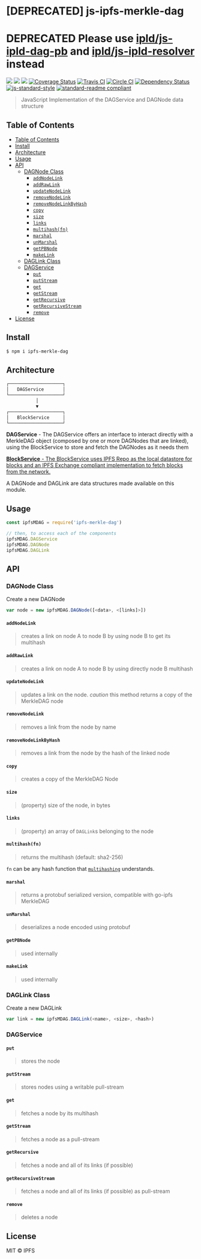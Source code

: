 # [DEPRECATED] js-ipfs-merkle-dag

# DEPRECATED Please use [ipld/js-ipld-dag-pb](https://github.com/ipld/js-ipld-dag-pb) and [ipld/js-ipld-resolver](https://github.com/ipld/js-ipld-resolver) instead


[![](https://img.shields.io/badge/made%20by-Protocol%20Labs-blue.svg?style=flat-square)](http://ipn.io)
[![](https://img.shields.io/badge/project-IPFS-blue.svg?style=flat-square)](http://ipfs.io/)
[![](https://img.shields.io/badge/freenode-%23ipfs-blue.svg?style=flat-square)](http://webchat.freenode.net/?channels=%23ipfs)
[![Coverage Status](https://coveralls.io/repos/github/ipfs/js-ipfs-merkle-dag/badge.svg?branch=master)](https://coveralls.io/github/ipfs/js-ipfs-merkle-dag?branch=master)
[![Travis CI](https://travis-ci.org/ipfs/js-ipfs-merkle-dag.svg?branch=master)](https://travis-ci.org/ipfs/js-ipfs-merkle-dag)
[![Circle CI](https://circleci.com/gh/ipfs/js-ipfs-merkle-dag.svg?style=svg)](https://circleci.com/gh/ipfs/js-ipfs-merkle-dag)
[![Dependency Status](https://david-dm.org/ipfs/js-ipfs-merkle-dag.svg?style=flat-square)](https://david-dm.org/ipfs/js-ipfs-merkle-dag) [![js-standard-style](https://img.shields.io/badge/code%20style-standard-brightgreen.svg?style=flat-square)](https://github.com/feross/standard) [![standard-readme compliant](https://img.shields.io/badge/standard--readme-OK-green.svg?style=flat-square)](https://github.com/RichardLitt/standard-readme)

> JavaScript Implementation of the DAGService and DAGNode data structure

## Table of Contents

* [Table of Contents](#table-of-contents)
* [Install](#install)
* [Architecture](#architecture)
* [Usage](#usage)
* [API](#api)
  + [DAGNode Class](#dagnode-class)
    - [`addNodeLink`](#addnodelink)
    - [`addRawLink`](#addrawlink)
    - [`updateNodeLink`](#updatenodelink)
    - [`removeNodeLink`](#removenodelink)
    - [`removeNodeLinkByHash`](#removenodelinkbyhash)
    - [`copy`](#copy)
    - [`size`](#size)
    - [`links`](#links)
    - [`multihash(fn)`](#multihashfn)
    - [`marshal`](#marshal)
    - [`unMarshal`](#unmarshal)
    - [`getPBNode`](#getpbnode)
    - [`makeLink`](#makelink)
  + [DAGLink Class](#daglink-class)
  + [DAGService](#dagservice)
    - [`put`](#put)
    - [`putStream`](#putstream)
    - [`get`](#get)
    - [`getStream`](#getstream)
    - [`getRecursive`](#getrecursive)
    - [`getRecursiveStream`](#getrecursivestream)
    - [`remove`](#remove)
* [License](#license)

## Install

```bash
$ npm i ipfs-merkle-dag
```

## Architecture

```markdown
┌────────────────────┐
│   DAGService       │
└────────────────────┘
           │
           ▼
┌────────────────────┐
│   BlockService     │
└────────────────────┘
```

**DAGService** - The DAGService offers an interface to interact directly with a MerkleDAG object (composed by one or more DAGNodes that are linked), using the BlockService to store and fetch the DAGNodes as it needs them

[**BlockService** - The BlockService uses IPFS Repo as the local datastore for blocks and an IPFS Exchange compliant implementation to fetch blocks from the network.](https://github.com/ipfs/js-ipfs-block-service)

A DAGNode and DAGLink are data structures made available on this module.

## Usage

```js
const ipfsMDAG = require('ipfs-merkle-dag')

// then, to access each of the components
ipfsMDAG.DAGService
ipfsMDAG.DAGNode
ipfsMDAG.DAGLink
```

## API

### DAGNode Class

Create a new DAGNode

```JavaScript
var node = new ipfsMDAG.DAGNode([<data>, <[links]>])
```

#### `addNodeLink`

> creates a link on node A to node B by using node B to get its multihash

#### `addRawLink`

> creates a link on node A to node B by using directly node B multihash

#### `updateNodeLink`

> updates a link on the node. *caution* this method returns a copy of the MerkleDAG node

#### `removeNodeLink`

> removes a link from the node by name

#### `removeNodeLinkByHash`

> removes a link from the node by the hash of the linked node


#### `copy`

> creates a copy of the MerkleDAG Node

#### `size`

> (property) size of the node, in bytes

#### `links`

> (property) an array of `DAGLink`s belonging to the node

#### `multihash(fn)`

> returns the multihash (default: sha2-256)

`fn` can be any hash function that [`multihashing`](https://github.com/multiformats/js-multihashing) understands.

#### `marshal`

> returns a protobuf serialized version, compatible with go-ipfs MerkleDAG

#### `unMarshal`

> deserializes a node encoded using protobuf

#### `getPBNode`

> used internally

#### `makeLink`

> used internally

### DAGLink Class

Create a new DAGLink

```JavaScript
var link = new ipfsMDAG.DAGLink(<name>, <size>, <hash>)
```

### DAGService

#### `put`

> stores the node

#### `putStream`

> stores nodes using a writable pull-stream

#### `get`

> fetches a node by its multihash

#### `getStream`

> fetches a node as a pull-stream

#### `getRecursive`

> fetches a node and all of its links (if possible)

#### `getRecursiveStream`

> fetches a node and all of its links (if possible) as pull-stream

#### `remove`

> deletes a node

## License

MIT © IPFS

